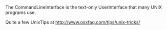 The CommandLineInterface is the text-only UserInterface that many UNIX programs use.

Quite a few UnixTips at http://www.osxfaq.com/tips/unix-tricks/
